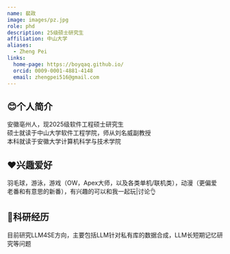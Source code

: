 ```yaml
---
name: 裴政
image: images/pz.jpg
role: phd
description: 25级硕士研究生
affiliation: 中山大学
aliases:
  - Zheng Pei
links:
  home-page: https://boyqaq.github.io/
  orcid: 0009-0001-4881-4148
  email: zhengpei516@gmail.com
---
```


## 😊个人简介
安徽亳州人，现2025级软件工程硕士研究生  
硕士就读于中山大学软件工程学院，师从刘名威副教授  
本科就读于安徽大学计算机科学与技术学院  
## ❤️兴趣爱好
羽毛球，游泳，游戏（OW，Apex大师，以及各类单机/联机类），动漫（更偏爱老番和有意思的新番），有兴趣的可以和我一起玩|讨论👌
## 🤖科研经历
目前研究LLM4SE方向，主要包括LLM针对私有库的数据合成，LLM长短期记忆研究等问题

